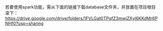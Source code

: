 若要使用spark功能，需从下面的链接下载database文件夹，并放置在项目根目录下：
https://drive.google.com/drive/folders/1FVLGat0TPqfZ3mwjZXyl6KKdMr6PNHf0?usp=sharing